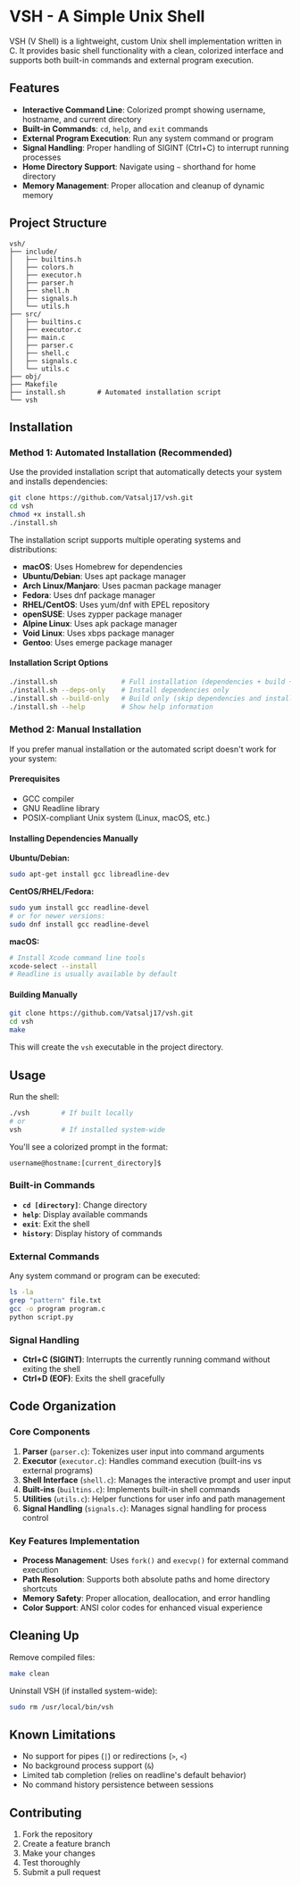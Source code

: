 # VSH - A Simple Unix Shell

VSH (V Shell) is a lightweight, custom Unix shell implementation written in C. It provides basic shell functionality with a clean, colorized interface and supports both built-in commands and external program execution.

## Features

- **Interactive Command Line**: Colorized prompt showing username, hostname, and current directory
- **Built-in Commands**: `cd`, `help`, and `exit` commands
- **External Program Execution**: Run any system command or program
- **Signal Handling**: Proper handling of SIGINT (Ctrl+C) to interrupt running processes
- **Home Directory Support**: Navigate using `~` shorthand for home directory
- **Memory Management**: Proper allocation and cleanup of dynamic memory

## Project Structure

```
vsh/
├── include/      
│   ├── builtins.h
│   ├── colors.h  
│   ├── executor.h
│   ├── parser.h  
│   ├── shell.h   
│   ├── signals.h 
│   └── utils.h   
├── src/          
│   ├── builtins.c
│   ├── executor.c
│   ├── main.c    
│   ├── parser.c  
│   ├── shell.c   
│   ├── signals.c 
│   └── utils.c   
├── obj/    
├── Makefile
├── install.sh        # Automated installation script
└── vsh     
```

## Installation

### Method 1: Automated Installation (Recommended)

Use the provided installation script that automatically detects your system and installs dependencies:

```bash
git clone https://github.com/Vatsalj17/vsh.git
cd vsh
chmod +x install.sh
./install.sh
```

The installation script supports multiple operating systems and distributions:
- **macOS**: Uses Homebrew for dependencies
- **Ubuntu/Debian**: Uses apt package manager
- **Arch Linux/Manjaro**: Uses pacman package manager
- **Fedora**: Uses dnf package manager
- **RHEL/CentOS**: Uses yum/dnf with EPEL repository
- **openSUSE**: Uses zypper package manager
- **Alpine Linux**: Uses apk package manager
- **Void Linux**: Uses xbps package manager
- **Gentoo**: Uses emerge package manager

#### Installation Script Options

```bash
./install.sh                # Full installation (dependencies + build + install)
./install.sh --deps-only    # Install dependencies only
./install.sh --build-only   # Build only (skip dependencies and installation)
./install.sh --help         # Show help information
```

### Method 2: Manual Installation

If you prefer manual installation or the automated script doesn't work for your system:

#### Prerequisites

- GCC compiler
- GNU Readline library
- POSIX-compliant Unix system (Linux, macOS, etc.)

#### Installing Dependencies Manually

**Ubuntu/Debian:**
```bash
sudo apt-get install gcc libreadline-dev
```

**CentOS/RHEL/Fedora:**
```bash
sudo yum install gcc readline-devel
# or for newer versions:
sudo dnf install gcc readline-devel
```

**macOS:**
```bash
# Install Xcode command line tools
xcode-select --install
# Readline is usually available by default
```

#### Building Manually

```bash
git clone https://github.com/Vatsalj17/vsh.git
cd vsh
make
```

This will create the `vsh` executable in the project directory.

## Usage

Run the shell:

```bash
./vsh        # If built locally
# or
vsh          # If installed system-wide
```

You'll see a colorized prompt in the format:
```
username@hostname:[current_directory]$ 
```

### Built-in Commands

- **`cd [directory]`**: Change directory
- **`help`**: Display available commands
- **`exit`**: Exit the shell
- **`history`**: Display history of commands

### External Commands

Any system command or program can be executed:
```bash
ls -la
grep "pattern" file.txt
gcc -o program program.c
python script.py
```

### Signal Handling

- **Ctrl+C (SIGINT)**: Interrupts the currently running command without exiting the shell
- **Ctrl+D (EOF)**: Exits the shell gracefully

## Code Organization

### Core Components

1. **Parser** (`parser.c`): Tokenizes user input into command arguments
2. **Executor** (`executor.c`): Handles command execution (built-ins vs external programs)
3. **Shell Interface** (`shell.c`): Manages the interactive prompt and user input
4. **Built-ins** (`builtins.c`): Implements built-in shell commands
5. **Utilities** (`utils.c`): Helper functions for user info and path management
6. **Signal Handling** (`signals.c`): Manages signal handling for process control

### Key Features Implementation

- **Process Management**: Uses `fork()` and `execvp()` for external command execution
- **Path Resolution**: Supports both absolute paths and home directory shortcuts
- **Memory Safety**: Proper allocation, deallocation, and error handling
- **Color Support**: ANSI color codes for enhanced visual experience

## Cleaning Up

Remove compiled files:

```bash
make clean
```

Uninstall VSH (if installed system-wide):

```bash
sudo rm /usr/local/bin/vsh
```

## Known Limitations

- No support for pipes (`|`) or redirections (`>`, `<`)
- No background process support (`&`)
- Limited tab completion (relies on readline's default behavior)
- No command history persistence between sessions

## Contributing

1. Fork the repository
2. Create a feature branch
3. Make your changes
4. Test thoroughly
5. Submit a pull request

